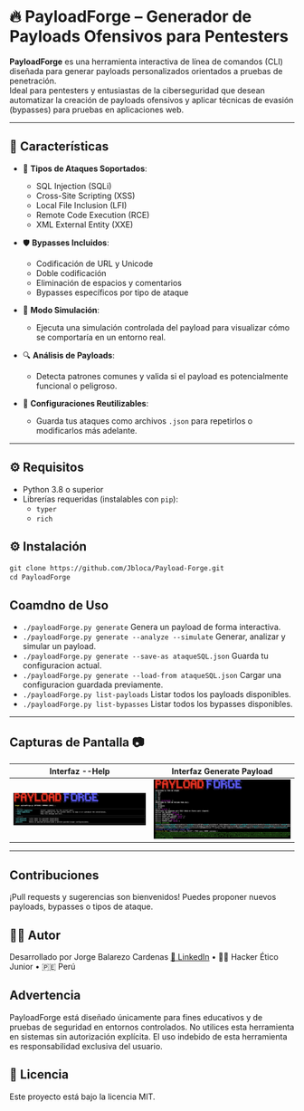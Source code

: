 # 🔥 PayloadForge – Generador de Payloads Ofensivos para Pentesters

**PayloadForge** es una herramienta interactiva de línea de comandos (CLI) diseñada para generar payloads personalizados orientados a pruebas de penetración.  
Ideal para pentesters y entusiastas de la ciberseguridad que desean automatizar la creación de payloads ofensivos y aplicar técnicas de evasión (bypasses) para pruebas en aplicaciones web.

---

## 🚀 Características

- 🎯 **Tipos de Ataques Soportados**:
  - SQL Injection (SQLi)
  - Cross-Site Scripting (XSS)
  - Local File Inclusion (LFI)
  - Remote Code Execution (RCE)
  - XML External Entity (XXE)

- 🛡️ **Bypasses Incluidos**:
  - Codificación de URL y Unicode
  - Doble codificación
  - Eliminación de espacios y comentarios
  - Bypasses específicos por tipo de ataque

- 🧪 **Modo Simulación**:
  - Ejecuta una simulación controlada del payload para visualizar cómo se comportaría en un entorno real.

- 🔍 **Análisis de Payloads**:
  - Detecta patrones comunes y valida si el payload es potencialmente funcional o peligroso.

- 💾 **Configuraciones Reutilizables**:
  - Guarda tus ataques como archivos `.json` para repetirlos o modificarlos más adelante.

---

## ⚙️ Requisitos

- Python 3.8 o superior
- Librerías requeridas (instalables con `pip`):
  - `typer`
  - `rich`

## ⚙️ Instalación
    git clone https://github.com/Jbloca/Payload-Forge.git
    cd PayloadForge
    
## Coamdno de Uso
  * `./payloadForge.py generate` Genera un payload de forma interactiva.
  * `./payloadForge.py generate --analyze --simulate` Generar, analizar y simular un payload.
  * `./payloadForge.py generate --save-as ataqueSQL.json` Guarda tu configuracion actual.
  * `./payloadForge.py generate --load-from ataqueSQL.json` Cargar una configuracion guardada previamente.
  * `./payloadForge.py list-payloads` Listar todos los payloads disponibles.
  * `./payloadForge.py list-bypasses` Listar todos los bypasses disponibles.

---

## Capturas de Pantalla 📷

| Interfaz --Help | Interfaz Generate Payload |
|---------------------------|-----------------------|
| ![Interfaz --help](imagen/Viewhelp.png) | ![Generate Payload](imagen/generadorPayload.png) |
---
  
## Contribuciones
  ¡Pull requests y sugerencias son bienvenidos!
  Puedes proponer nuevos payloads, bypasses o tipos de ataque.

## 👨‍💻 Autor
  Desarrollado por Jorge Balarezo Cardenas
  [🔗 LinkedIn](https://www.linkedin.com/in/jorge-balarezo-cardenas/)  • 🧑‍💻 Hacker Ético Junior • 🇵🇪 Perú

## Advertencia
PayloadForge está diseñado únicamente para fines educativos y de pruebas de seguridad en entornos controlados. No utilices esta herramienta en sistemas sin autorización explícita. El uso indebido de esta herramienta es responsabilidad exclusiva del usuario.

## 📄 Licencia
Este proyecto está bajo la licencia MIT.

